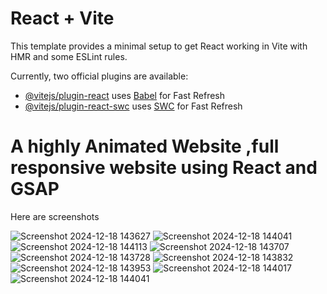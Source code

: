 # React + Vite

This template provides a minimal setup to get React working in Vite with HMR and some ESLint rules.

Currently, two official plugins are available:

- [@vitejs/plugin-react](https://github.com/vitejs/vite-plugin-react/blob/main/packages/plugin-react/README.md) uses [Babel](https://babeljs.io/) for Fast Refresh
- [@vitejs/plugin-react-swc](https://github.com/vitejs/vite-plugin-react-swc) uses [SWC](https://swc.rs/) for Fast Refresh

# A highly Animated Website ,full responsive website using React and GSAP
Here are screenshots

![Screenshot 2024-12-18 143627](https://github.com/user-attachments/assets/eae6f488-8122-456d-b21e-39341eff9ffd)
![Screenshot 2024-12-18 144041](https://github.com/user-attachments/assets/d73c6517-fe1d-48f6-a7b9-1067f806f1bb)
![Screenshot 2024-12-18 144113](https://github.com/user-attachments/assets/ea72aa94-b82d-4dc3-b67b-3bb88fa99277)
![Screenshot 2024-12-18 143707](https://github.com/user-attachments/assets/7b710eef-f8c6-4984-a0ea-778c4f8ca679)
![Screenshot 2024-12-18 143728](https://github.com/user-attachments/assets/b23e3c9e-c0b2-41f5-a131-fd23fae6db42)
![Screenshot 2024-12-18 143832](https://github.com/user-attachments/assets/5b18cf40-36af-4b8f-9619-e54984c7de7b)
![Screenshot 2024-12-18 143953](https://github.com/user-attachments/assets/9e466713-d578-4fd8-9e60-76c43cf895a0)
![Screenshot 2024-12-18 144017](https://github.com/user-attachments/assets/a762161c-0196-4e04-8df6-9acded04dbf0)
![Screenshot 2024-12-18 144041](https://github.com/user-attachments/assets/f9a8c38f-b3b9-471d-88b4-62d12ddc12df)


